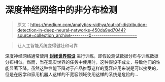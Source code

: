 # 深度神经网络中的非分布检测

> 原文：<https://medium.com/analytics-vidhya/out-of-distribution-detection-in-deep-neural-networks-450da9ed7044?source=collection_archive---------0----------------------->

> 让人工智能系统变得健壮和可靠

深度神经网络通常使用 [**封闭世界假设**](https://en.wikipedia.org/wiki/Closed-world_assumption) 进行训练，即假设测试数据分布与训练数据分布相似。然而，当在现实世界的任务中使用时，这种假设不成立，导致他们的性能显著下降。虽然这种性能下降对于产品推荐这样的宽容应用来说是可以接受的，但是在医学和家用机器人这样的不宽容领域使用这样的系统是危险的…
